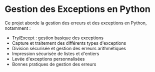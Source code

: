 # Gestion des Exceptions en Python

Ce projet aborde la gestion des erreurs et des exceptions en Python, notamment :

- Try/Except : gestion basique des exceptions
- Capture et traitement des différents types d'exceptions
- Division sécurisée et gestion des erreurs arithmétiques
- Impression sécurisée de listes et d'entiers
- Levée d'exceptions personnalisées
- Bonnes pratiques de gestion des erreurs
